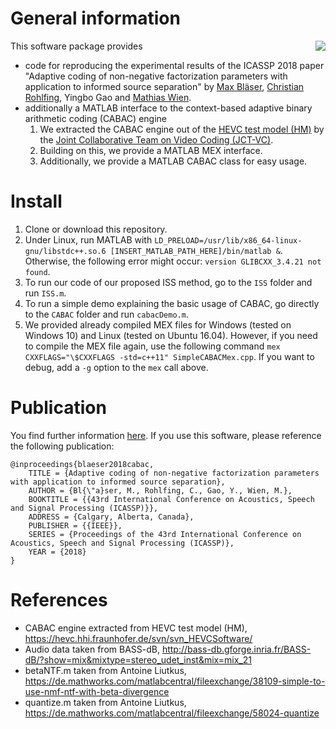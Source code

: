 # General information
<img align="right" src="https://raw.githubusercontent.com/christianrohlfing/ISScabac/master/CABAC/images/cabacHist.png">

This software package provides
* code for reproducing the experimental results of the ICASSP 2018 paper "Adaptive coding of non-negative factorization parameters with application to informed source separation" by [Max Bläser](http://www.ient.rwth-aachen.de/cms/m_blaeser/), [Christian Rohlfing](http://www.ient.rwth-aachen.de/cms/c_rohlfing/), Yingbo Gao and [Mathias Wien](http://www.ient.rwth-aachen.de/cms/wien/).
* additionally a MATLAB interface to the context-based adaptive binary arithmetic coding (CABAC) engine
  1. We extracted the CABAC engine out of the [HEVC test model (HM)](https://hevc.hhi.fraunhofer.de/svn/svn_HEVCSoftware/) by the [Joint Collaborative Team on Video Coding (JCT-VC)](https://www.itu.int/en/ITU-T/studygroups/2013-2016/16/Pages/video/jctvc.aspx).
  2. Building on this, we provide a MATLAB MEX interface.
  3. Additionally, we provide a MATLAB CABAC class for easy usage.

# Install
1. Clone or download this repository.
2. Under Linux, run MATLAB with `LD_PRELOAD=/usr/lib/x86_64-linux-gnu/libstdc++.so.6 [INSERT_MATLAB_PATH_HERE]/bin/matlab &`. Otherwise, the following error might occur: `version GLIBCXX_3.4.21 not found`.
3. To run our code of our proposed ISS method, go to the `ISS` folder and run `ISS.m`.
4. To run a simple demo explaining the basic usage of CABAC, go directly to the `CABAC` folder and run `cabacDemo.m`.
5. We provided already compiled MEX files for Windows (tested on Windows 10) and Linux (tested on Ubuntu 16.04). However, if you need to compile the MEX file again, use the following command `mex CXXFLAGS="\$CXXFLAGS -std=c++11" SimpleCABACMex.cpp`. If you want to debug, add a `-g` option to the `mex` call above. 

# Publication
You find further information [here](http://www.ient.rwth-aachen.de/cms/icassp2018/). If you use this software, please reference the following publication:

    @inproceedings{blaeser2018cabac,
        TITLE = {Adaptive coding of non-negative factorization parameters with application to informed source separation},
        AUTHOR = {Bl{\"a}ser, M., Rohlfing, C., Gao, Y., Wien, M.},
        BOOKTITLE = {{43rd International Conference on Acoustics, Speech and Signal Processing (ICASSP)}},
        ADDRESS = {Calgary, Alberta, Canada},
        PUBLISHER = {{IEEE}},
        SERIES = {Proceedings of the 43rd International Conference on Acoustics, Speech and Signal Processing (ICASSP)},
        YEAR = {2018}
    }

# References
- CABAC engine extracted from HEVC test model (HM), https://hevc.hhi.fraunhofer.de/svn/svn_HEVCSoftware/
- Audio data taken from BASS-dB, http://bass-db.gforge.inria.fr/BASS-dB/?show=mix&mixtype=stereo_udet_inst&mix=mix_21
- betaNTF.m taken from Antoine Liutkus, https://de.mathworks.com/matlabcentral/fileexchange/38109-simple-to-use-nmf-ntf-with-beta-divergence
- quantize.m taken from Antoine Liutkus, https://de.mathworks.com/matlabcentral/fileexchange/58024-quantize
